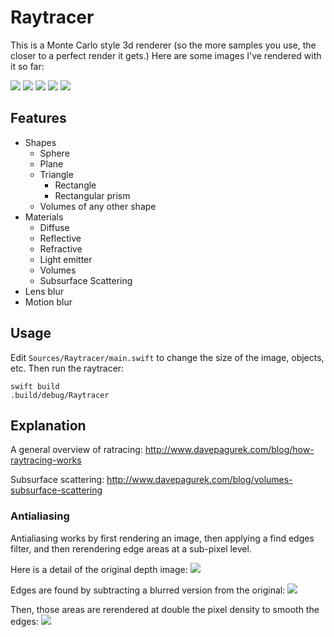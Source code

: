 # Raytracer

This is a Monte Carlo style 3d renderer (so the more samples you use, the closer to a perfect render it gets.) Here are some images I've rendered with it so far:

<img src="https://github.com/davepagurek/raytracer/blob/master/samples/lights_on_plane.png?raw=true" />

<img src="https://github.com/davepagurek/raytracer/blob/master/samples/motionblur.png?raw=true" />

<img src="https://github.com/davepagurek/raytracer/blob/master/samples/prisms.png?raw=true" />

<img src="https://github.com/davepagurek/raytracer/blob/master/samples/volume.png?raw=true" />

<img src="https://github.com/davepagurek/raytracer/blob/master/samples/subsurface_scattering.png?raw=true" />

## Features
- Shapes
  - Sphere
  - Plane
  - Triangle
    - Rectangle
    - Rectangular prism
  - Volumes of any other shape
- Materials
  - Diffuse
  - Reflective
  - Refractive
  - Light emitter
  - Volumes
  - Subsurface Scattering
- Lens blur
- Motion blur

## Usage

Edit `Sources/Raytracer/main.swift` to change the size of the image, objects, etc. Then run the raytracer:

```
swift build
.build/debug/Raytracer
```

## Explanation

A general overview of ratracing: http://www.davepagurek.com/blog/how-raytracing-works

Subsurface scattering: http://www.davepagurek.com/blog/volumes-subsurface-scattering

### Antialiasing
Antialiasing works by first rendering an image, then applying a find edges filter, and then rerendering edge areas at a sub-pixel level.

Here is a detail of the original depth image:
<img src="https://github.com/davepagurek/raytracer/blob/master/samples/antialiasing/spheres_normal_detail.png" />

Edges are found by subtracting a blurred version from the original:
<img src="https://github.com/davepagurek/raytracer/blob/master/samples/antialiasing/spheres_edges_detail.png" />

Then, those areas are rerendered at double the pixel density to smooth the edges:
<img src="https://github.com/davepagurek/raytracer/blob/master/samples/antialiasing/sphered_antialiased_detail.png" />

